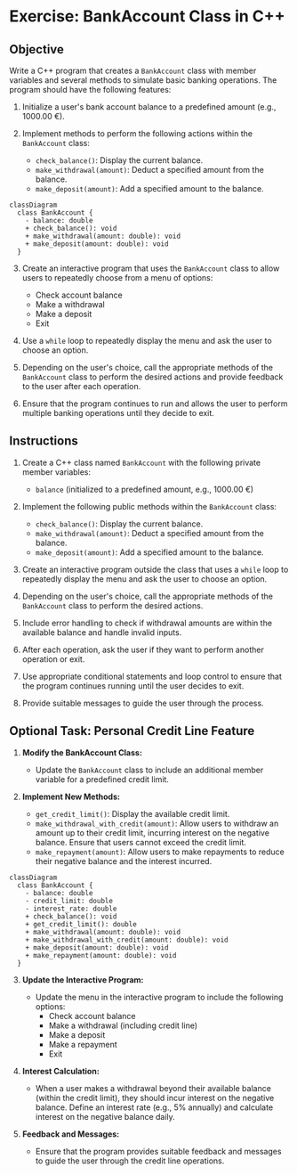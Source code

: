 # Exercise: BankAccount Class in C++

## Objective

Write a C++ program that creates a `BankAccount` class with member variables and several methods to simulate basic banking operations. The program should have the following features:

1. Initialize a user's bank account balance to a predefined amount (e.g., 1000.00 €).

2. Implement methods to perform the following actions within the `BankAccount` class:
   - `check_balance()`: Display the current balance.
   - `make_withdrawal(amount)`: Deduct a specified amount from the balance.
   - `make_deposit(amount)`: Add a specified amount to the balance.
  
```mermaid
classDiagram
  class BankAccount {
    - balance: double
    + check_balance(): void
    + make_withdrawal(amount: double): void
    + make_deposit(amount: double): void
  }
```

3. Create an interactive program that uses the `BankAccount` class to allow users to repeatedly choose from a menu of options:
   - Check account balance
   - Make a withdrawal
   - Make a deposit
   - Exit

4. Use a `while` loop to repeatedly display the menu and ask the user to choose an option.

5. Depending on the user's choice, call the appropriate methods of the `BankAccount` class to perform the desired actions and provide feedback to the user after each operation.

6. Ensure that the program continues to run and allows the user to perform multiple banking operations until they decide to exit.

## Instructions

1. Create a C++ class named `BankAccount` with the following private member variables:
   - `balance` (initialized to a predefined amount, e.g., 1000.00 €)

2. Implement the following public methods within the `BankAccount` class:
   - `check_balance()`: Display the current balance.
   - `make_withdrawal(amount)`: Deduct a specified amount from the balance.
   - `make_deposit(amount)`: Add a specified amount to the balance.

3. Create an interactive program outside the class that uses a `while` loop to repeatedly display the menu and ask the user to choose an option.

4. Depending on the user's choice, call the appropriate methods of the `BankAccount` class to perform the desired actions.

5. Include error handling to check if withdrawal amounts are within the available balance and handle invalid inputs.

6. After each operation, ask the user if they want to perform another operation or exit.

7. Use appropriate conditional statements and loop control to ensure that the program continues running until the user decides to exit.

8. Provide suitable messages to guide the user through the process.

## Optional Task: Personal Credit Line Feature

1. **Modify the BankAccount Class:**

   - Update the `BankAccount` class to include an additional member variable for a predefined credit limit.

2. **Implement New Methods:**

   - `get_credit_limit()`: Display the available credit limit.
   - `make_withdrawal_with_credit(amount)`: Allow users to withdraw an amount up to their credit limit, incurring interest on the negative balance. Ensure that users cannot exceed the credit limit.
   - `make_repayment(amount)`: Allow users to make repayments to reduce their negative balance and the interest incurred.

```mermaid
classDiagram
  class BankAccount {
    - balance: double
    - credit_limit: double
    - interest_rate: double
    + check_balance(): void
    + get_credit_limit(): double
    + make_withdrawal(amount: double): void
    + make_withdrawal_with_credit(amount: double): void
    + make_deposit(amount: double): void
    + make_repayment(amount: double): void
  }

```

3. **Update the Interactive Program:**

   - Update the menu in the interactive program to include the following options:
     - Check account balance
     - Make a withdrawal (including credit line)
     - Make a deposit
     - Make a repayment
     - Exit

4. **Interest Calculation:**

   - When a user makes a withdrawal beyond their available balance (within the credit limit), they should incur interest on the negative balance. Define an interest rate (e.g., 5% annually) and calculate interest on the negative balance daily.

5. **Feedback and Messages:**

   - Ensure that the program provides suitable feedback and messages to guide the user through the credit line operations.
